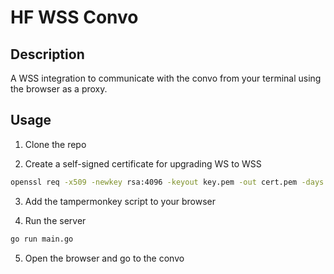 # HF WSS Convo

## Description
A WSS integration to communicate with the convo from your terminal using the browser as a proxy.

## Usage
1. Clone the repo

2. Create a self-signed certificate for upgrading WS to WSS
```bash
openssl req -x509 -newkey rsa:4096 -keyout key.pem -out cert.pem -days 365 -nodes
```

3. Add the tampermonkey script to your browser

4. Run the server
```bash
go run main.go
```

5. Open the browser and go to the convo
